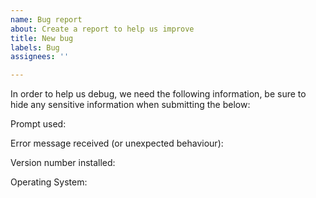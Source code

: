 ```yaml
---
name: Bug report
about: Create a report to help us improve
title: New bug
labels: Bug
assignees: ''

---
```


In order to help us debug, we need the following information, be sure to hide any sensitive information when submitting the below:

Prompt used:

Error message received (or unexpected behaviour):

Version number installed:

Operating System:
